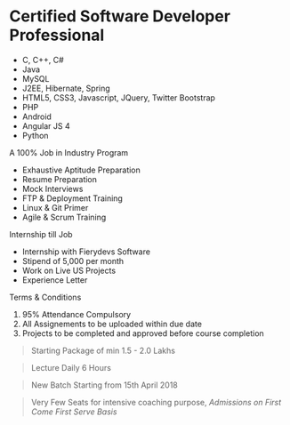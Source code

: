 # Certified Software Developer Professional

* C, C++, C#
* Java
* MySQL
* J2EE, Hibernate, Spring
* HTML5, CSS3, Javascript, JQuery, Twitter Bootstrap
* PHP
* Android
* Angular JS 4
* Python

A 100% Job in Industry Program 
* Exhaustive Aptitude Preparation
* Resume Preparation
* Mock Interviews
* FTP & Deployment Training
* Linux & Git Primer
* Agile & Scrum Training

Internship till Job
* Internship with Fierydevs Software
* Stipend of 5,000 per month
* Work on Live US Projects
* Experience Letter

Terms & Conditions
1. 95% Attendance Compulsory
2. All Assignements to be uploaded within due date
3. Projects to be completed and approved before course completion

> Starting Package of min 1.5 - 2.0 Lakhs

> Lecture Daily 6 Hours 

> New Batch Starting from 15th April 2018

> Very Few Seats for intensive coaching purpose, *Admissions on First Come First Serve Basis*
